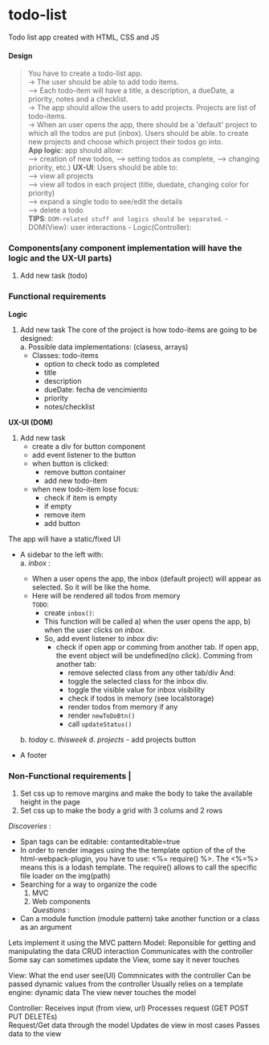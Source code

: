 # todo-list

Todo list app created with HTML, CSS and JS

#### Design
> You have to create a todo-list app.  
  -> The user should be able to add todo items.   
  --> Each todo-item will have a title, a description, a dueDate, 
      a priority, notes and a checklist.   
  -> The app should allow the users to add projects. 
     Projects are list of todo-items.  
  -> When an user opens the app, there should be a 'default' 
     project to which all the todos are put (inbox). Users should be able. 
    to create new projects and choose which project their todos go into.  
  **App logic**: app should allow:    
  --> creation of new todos, 
  --> setting todos as complete, 
  --> changing priority, etc.) 
  **UX-UI**: Users should be able to:   
  --> view all projects  
  --> view all todos in each project (title, duedate, changing color 
      for priority)  
  --> expand a single todo to see/edit the details  
  --> delete a todo  
  **TIPS**: `DOM-related stuff and logics should be separated`. 
          - DOM(View): user interactions
          - Logic(Controller): 

          


### Components(any component implementation will have the logic and the UX-UI parts) 
1. Add new task (todo)

### Functional requirements  
**Logic**
1. Add new task
The core of the project is how todo-items are going to be designed:  
    a. Possible data implementations: (clasess, arrays)
    - Classes: todo-items
        - option to check todo as completed 
        - title
        - description
        - dueDate: fecha de vencimiento
        - priority
        - notes/checklist  


**UX-UI (DOM)** 
1. Add new task
    - create a div for button component
    - add event listener to the button
    - when button is clicked:
      - remove button container 
      - add new todo-item
    - when new todo-item lose focus:
      - check if item is empty
      - if empty
       - remove item
       - add button

The app will have a static/fixed UI
 - A sidebar to the left with:  
    a. *inbox* : 
      - When a user opens the app, the inbox
       (default project) will appear as selected. 
        So it will be like the home.
      - Here will be rendered all todos from memory  
      `TODO`: 
        - create `inbox()`:
         - This function will be called a) when the 
          user opens the app, b) when the user clicks
          on *inbox*. 
         - So, add event listener to *inbox* div:
           - check if open app or comming from
             another tab. If open app, the event object
             will be undefined(no click).
             Comming from another tab:
              -  remove selected class from any other tab/div
             And:
              - toggle the selected class for the inbox
              div.
              - toggle the visible value for inbox visibility
              - check if todos in memory (see localstorage)
              - render todos from memory if any
              - render `newToDoBtn()`
              - call `updateStatus()`

 
    b. *today*
    c. *thisweek*
    d. *projects* - add projects button
 - A footer



### Non-Functional requirements | 
1. Set css up to remove margins and make the body to take the 
available height in the page
2. Set css up to make the body a grid with 3 colums and 2 rows 

                    
*Discoveries* : 
 - Span tags can be editable: contanteditable=true
 - In order to render images using the the template 
   option of the of the html-webpack-plugin, you have to
   use: <%= require() %>. The <%=%> means this is a 
   lodash template. The require() allows to call the 
   specific file loader on the img(path)
 - Searching for a way to organize the code
   1. MVC
   2. Web components  
*Questions* :
  - Can a module function (module pattern)
    take another function or a class as an argument 


Lets implement it using the MVC pattern
Model: Reponsible for getting and manipulating the data
       CRUD interaction
       Communicates with the controller
       Some say can sometimes update the View, some say it never touches

View: What the end user see(UI)
      Commnicates with the controller
      Can be passed dynamic values from the controller
      Usually relies on a template engine: dynamic data
      The view never touches the model

Controller: Receives input (from view, url)
            Processes request (GET POST PUT DELETEs)    
            Request/Get data through the model
            Updates de view in most cases
            Passes data to the view
 



